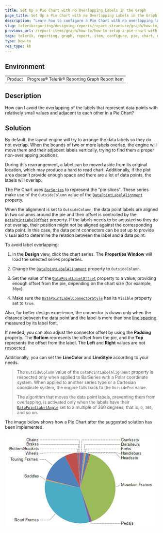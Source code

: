 ```yaml
---
title: Set Up a Pie Chart with no Overlapping Labels in the Graph
page_title: Set Up a Pie Chart with no Overlapping Labels in the Graph Report Item
description: "Learn how to configure a Pie Chart with no overlapping labels in the Telerik Reporting Graph report item."
slug: telerikreporting/designing-reports/report-structure/graph/how-to/how-to-setup-a-pie-chart-with-no-overlapping-labels
previous_url: /report-items/graph/how-to/how-to-setup-a-pie-chart-with-no-overlapping-labels
tags: telerik, reporting, graph, report, item, configure, pie, chart, no, overlapping, labels
type: how-to
res_type: kb
---
```


## Environment

<table>
	<tbody>
		<tr>
			<td>Product</td>
			<td>Progress® Telerik® Reporting Graph Report Item</td>
		</tr>
	</tbody>
</table>


## Description

How can I avoid the overlapping of the labels that represent data points with relatively small values and adjacent to each other in a Pie Chart? 

## Solution 

By default, the layout engine will try to arrange the data labels so they do not overlap. When the bounds of two or more labels overlap, the engine will move them and their adjacent labels vertically, trying to find them a proper non-overlapping positions. 

During this rearrangement, a label can be moved aside from its original location, which may produce a hard to read chart. Additionally, if the plot area doesn't provide enough space and there are a lot of data points, the labels will overlap. 

The Pie Chart uses [`BarSeries`](/reporting/api/Telerik.Reporting.BarSeries) to represent the "pie slices". These series make use of the `OutsideColumn` value of the [`DataPointLabelAlignment`](/reporting/api/Telerik.Reporting.BarSeries#Telerik_Reporting_BarSeries_DataPointLabelAlignment) property. 

When the alignment is set to `OutsideColumn`, the data point labels are aligned in two columns around the pie and their offset is controlled by the [`DataPointLabelOffset`](/reporting/api/Telerik.Reporting.BarSeries#Telerik_Reporting_BarSeries_DataPointLabelOffset) property. If the labels needs to be adjusted so they do not overlap, their position might not be aligned against the corresponding data point. In this case, the data point connectors can be set up to provide visual aid to determine the relation between the label and a data point. 

To avoid label overlapping: 

1. In the **Design** view, click the chart series. The __Properties Window__ will load the selected series properties. 

1. Change the [`DataPointLabelAlignment`](/reporting/api/Telerik.Reporting.BarSeries#Telerik_Reporting_BarSeries_DataPointLabelAlignment) property to `OutsideColumn`. 

1. Set the value of the [`DataPointLabelOffset`](/reporting/api/Telerik.Reporting.BarSeries#Telerik_Reporting_BarSeries_DataPointLabelOffset) property to a value, providing enough offset from the pie, depending on the chart size (for example, `30px`). 

1. Make sure the [`DataPointLabelConnectorStyle`](/reporting/api/Telerik.Reporting.BarSeries#Telerik_Reporting_BarSeries_DataPointLabelConnectorStyle) has its `Visible` property set to `true`. 

  Also, for better design experience, the connector is drawn only when the distance between the data point and the label is more than one [line spacing](https://msdn.microsoft.com/en-us/library/system.windows.media.fontfamily.linespacing(v=vs.110).aspx), measured by its label font. 
  
  If needed, you can also adjust the connector offset by using the __Padding__ property. The __Bottom__ represents the offset from the pie, and the __Top__ represents the offset from the label. The __Left__ and __Right__ values are not respected. 
  
  Additionally, you can set the __LineColor__ and __LineStyle__ according to your needs. 

> The `OutsideColumn` value of the `DataPointLabelAlignment` property is respected only when applied to BarSeries with a Polar coordinate system. When applied to another series type or a Cartesian coordinate system, the engine falls back to the `OutsideEnd` value. 
>
> The algorithm that moves the data point labels, preventing them from overlapping, is activated only when the labels have their [`DataPointLabelAngle`](/reporting/api/Telerik.Reporting.GraphSeriesBase#Telerik_Reporting_GraphSeriesBase_DataPointLabelAngle) set to a multiple of 360 degrees, that is, `0`, `360`, and so on. 

The image below shows how a Pie Chart after the suggested solution has been implemented.

![Outside Column Pie Chart 2](images/Graph/OutsideColumnPieChart2.png)

